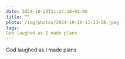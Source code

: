 ```yaml
---
date: 2024-10-26T11:24:10+02:00
title: ""
photo: /img/photos/2024-10-26-11-23-58.jpeg
tags:
God laughed as I made plans
---
```

God laughed as I made plans